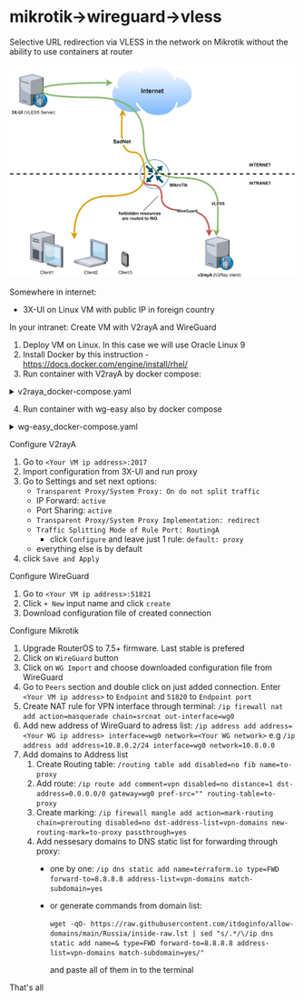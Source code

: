 # mikrotik->wireguard->vless
Selective URL redirection via VLESS in the network on Mikrotik without the ability to use containers at router

![screenshot](img/mikrotik_v2raya.drawio.svg)

Somewhere in internet:
 - 3X-UI on Linux VM with public IP in foreign country

In your intranet: Create VM with V2rayA and WireGuard
 1. Deploy VM on Linux. In this case we will use Oracle Linux 9
 2. Install Docker by this instruction - https://docs.docker.com/engine/install/rhel/
 3. Run container with V2rayA by docker compose:
<details>
<summary>v2raya_docker-compose.yaml</summary>
 
```yaml
services:
  v2raya:
    restart: always
    privileged: true
    network_mode: host
    container_name: v2raya
    environment:
      - V2RAYA_V2RAY_BIN=/usr/local/bin/xray #use same core as on server side (3x-ui in this case)
      - V2RAYA_LOG_FILE=/tmp/v2raya.log
      - V2RAYA_NFTABLES_SUPPORT=off
      - IPTABLES_MODE=legacy
      - V2RAYA_VERBOSE=true
    volumes:
      - '/etc/v2raya:/etc/v2raya'
      - '/etc/resolv.conf:/etc/resolv.conf'
      - '/lib/modules:/lib/modules:ro'
    image: 'mzz2017/v2raya:latest'
```
</details>

 4. Run container with wg-easy also by docker compose
<details>
<summary>wg-easy_docker-compose.yaml</summary>
 
```yaml
volumes:
  etc_wireguard:

services:
  wg-easy:
    environment:
      # Change Language:
      # (Supports: en, ua, ru, tr, no, pl, fr, de, ca, es, ko, vi, nl, is, pt, chs, cht, it, th, hi)
      - LANG=en
      # ⚠️ Required:
      # Change this to your host's public address
      - WG_HOST=192.168.88.112

    image: ghcr.io/wg-easy/wg-easy
    container_name: wg-easy
    volumes:
      - etc_wireguard:/etc/wireguard
    ports:
      - "51820:51820/udp"
      - "51821:51821/tcp"
    restart: unless-stopped
    cap_add:
      - NET_ADMIN
      - SYS_MODULE
      # - NET_RAW # ⚠️ Uncomment if using Podman 
    sysctls:
      - net.ipv4.ip_forward=1
      - net.ipv4.conf.all.src_valid_mark=1
```
</details>

Configure V2rayA
 1. Go to `<Your VM ip address>:2017`
 2. Import configuration from 3X-UI and run proxy
 3. Go to Settings and set next options:
    - `Transparent Proxy/System Proxy: On do not split traffic`
    - IP Forward: `active`
    - Port Sharing: `active`
    - `Transparent Proxy/System Proxy Implementation: redirect`
    - `Traffic Splitting Mode of Rule Port: RoutingA`
      - click `Configure` and leave just 1 rule: `default: proxy`
    - everything else is by default
 4. click `Save and Apply`

Configure WireGuard
 1. Go to `<Your VM ip address>:51821`
 2. Click `+ New` input name and click `create`
 3. Download configuration file of created connection

Configure Mikrotik
 1. Upgrade RouterOS to 7.5+ firmware. Last stable is prefered
 2. Click on `WireGuard` button
 3. Click on `WG Import` and choose downloaded configuration file from WireGuard
 4. Go to `Peers` section and double click on just added connection. Enter `<Your VM ip address>` to `Endpoint` and `51820` to `Endpoint port`
 5. Create NAT rule for VPN interface through terminal: `/ip firewall nat add action=masquerade chain=srcnat out-interface=wg0`
 6. Add new address of WireGuard to adress list: `/ip address add address=<Your WG ip address> interface=wg0 network=<Your WG network>`
    e.g `/ip address add address=10.8.0.2/24 interface=wg0 network=10.8.0.0`
 7. Add domains to Address list
    1. Create Routing table: `/routing table add disabled=no fib name=to-proxy`
    2. Add route: `/ip route add comment=vpn disabled=no distance=1 dst-address=0.0.0.0/0 gateway=wg0 pref-src="" routing-table=to-proxy`
    3. Create marking: `/ip firewall mangle add action=mark-routing chain=prerouting disabled=no dst-address-list=vpn-domains new-routing-mark=to-proxy passthrough=yes`
    4. Add nessesary domains to DNS static list for forwarding through proxy:
       - one by one: `/ip dns static add name=terraform.io type=FWD forward-to=8.8.8.8 address-list=vpn-domains match-subdomain=yes`
       - or generate commands from domain list:
         
         `wget -qO- https://raw.githubusercontent.com/itdoginfo/allow-domains/main/Russia/inside-raw.lst | sed "s/.*/\/ip dns static add name=& type=FWD forward-to=8.8.8.8 address-list=vpn-domains match-subdomain=yes/"`

         and paste all of them in to the terminal

That's all 
